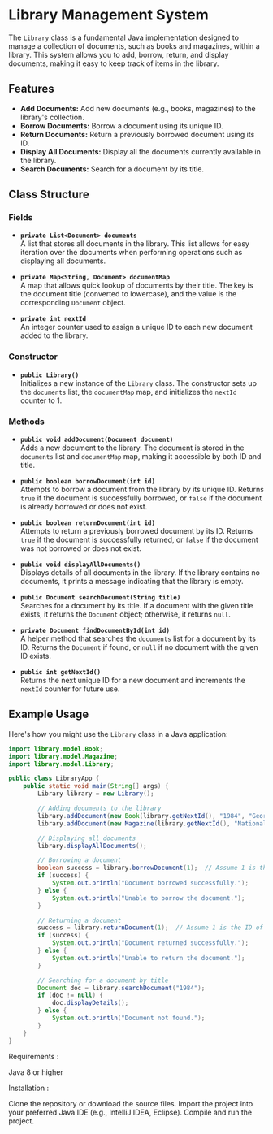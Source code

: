 # Library Management System

The `Library` class is a fundamental Java implementation designed to manage a collection of documents, such as books and magazines, within a library. This system allows you to add, borrow, return, and display documents, making it easy to keep track of items in the library.

## Features

- **Add Documents:** Add new documents (e.g., books, magazines) to the library's collection.
- **Borrow Documents:** Borrow a document using its unique ID.
- **Return Documents:** Return a previously borrowed document using its ID.
- **Display All Documents:** Display all the documents currently available in the library.
- **Search Documents:** Search for a document by its title.

## Class Structure

### Fields

- **`private List<Document> documents`**  
  A list that stores all documents in the library. This list allows for easy iteration over the documents when performing operations such as displaying all documents.

- **`private Map<String, Document> documentMap`**  
  A map that allows quick lookup of documents by their title. The key is the document title (converted to lowercase), and the value is the corresponding `Document` object.

- **`private int nextId`**  
  An integer counter used to assign a unique ID to each new document added to the library.

### Constructor

- **`public Library()`**  
  Initializes a new instance of the `Library` class. The constructor sets up the `documents` list, the `documentMap` map, and initializes the `nextId` counter to 1.

### Methods

- **`public void addDocument(Document document)`**  
  Adds a new document to the library. The document is stored in the `documents` list and `documentMap` map, making it accessible by both ID and title.

- **`public boolean borrowDocument(int id)`**  
  Attempts to borrow a document from the library by its unique ID. Returns `true` if the document is successfully borrowed, or `false` if the document is already borrowed or does not exist.

- **`public boolean returnDocument(int id)`**  
  Attempts to return a previously borrowed document by its ID. Returns `true` if the document is successfully returned, or `false` if the document was not borrowed or does not exist.

- **`public void displayAllDocuments()`**  
  Displays details of all documents in the library. If the library contains no documents, it prints a message indicating that the library is empty.

- **`public Document searchDocument(String title)`**  
  Searches for a document by its title. If a document with the given title exists, it returns the `Document` object; otherwise, it returns `null`.

- **`private Document findDocumentById(int id)`**  
  A helper method that searches the `documents` list for a document by its ID. Returns the `Document` if found, or `null` if no document with the given ID exists.

- **`public int getNextId()`**  
  Returns the next unique ID for a new document and increments the `nextId` counter for future use.

## Example Usage

Here's how you might use the `Library` class in a Java application:

```java
import library.model.Book;
import library.model.Magazine;
import library.model.Library;

public class LibraryApp {
    public static void main(String[] args) {
        Library library = new Library();

        // Adding documents to the library
        library.addDocument(new Book(library.getNextId(), "1984", "George Orwell", "1949-06-08", 328, "0451524934"));
        library.addDocument(new Magazine(library.getNextId(), "National Geographic", "Various Authors", "2023-08-01", 98, 1507));

        // Displaying all documents
        library.displayAllDocuments();

        // Borrowing a document
        boolean success = library.borrowDocument(1);  // Assume 1 is the ID of "1984"
        if (success) {
            System.out.println("Document borrowed successfully.");
        } else {
            System.out.println("Unable to borrow the document.");
        }

        // Returning a document
        success = library.returnDocument(1);  // Assume 1 is the ID of "1984"
        if (success) {
            System.out.println("Document returned successfully.");
        } else {
            System.out.println("Unable to return the document.");
        }

        // Searching for a document by title
        Document doc = library.searchDocument("1984");
        if (doc != null) {
            doc.displayDetails();
        } else {
            System.out.println("Document not found.");
        }
    }
}
```

Requirements :

Java 8 or higher

Installation :

Clone the repository or download the source files.
Import the project into your preferred Java IDE (e.g., IntelliJ IDEA, Eclipse).
Compile and run the project.
